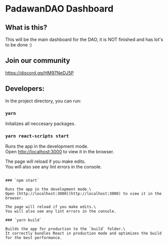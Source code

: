 # PadawanDAO Dashboard

## What is this?

This will be the main dashboard for the DAO, it is NOT finished and has lot's to be done :)


## Join our community

https://discord.gg/HM97NeDJ5P

## Developers:

In the project directory, you can run:

### `yarn`
Initalizes all neccesary packages.

### `yarn react-scripts start`

Runs the app in the development mode.\
Open [http://localhost:3000](http://localhost:3000) to view it in the browser.

The page will reload if you make edits.\
You will also see any lint errors in the console.

```{toggle}

### `npm start`

Runs the app in the development mode.\
Open [http://localhost:3000](http://localhost:3000) to view it in the browser.

The page will reload if you make edits.\
You will also see any lint errors in the console.

### `yarn build`

Builds the app for production to the `build` folder.\
It correctly bundles React in production mode and optimizes the build for the best performance.
```

